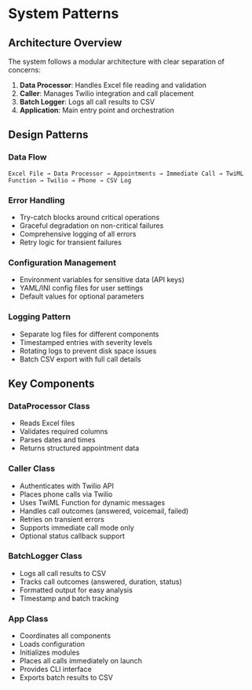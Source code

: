# System Patterns

## Architecture Overview
The system follows a modular architecture with clear separation of concerns:

1. **Data Processor**: Handles Excel file reading and validation
2. **Caller**: Manages Twilio integration and call placement
3. **Batch Logger**: Logs all call results to CSV
4. **Application**: Main entry point and orchestration

## Design Patterns

### Data Flow
```
Excel File → Data Processor → Appointments → Immediate Call → TwiML Function → Twilio → Phone → CSV Log
```

### Error Handling
- Try-catch blocks around critical operations
- Graceful degradation on non-critical failures
- Comprehensive logging of all errors
- Retry logic for transient failures

### Configuration Management
- Environment variables for sensitive data (API keys)
- YAML/INI config files for user settings
- Default values for optional parameters

### Logging Pattern
- Separate log files for different components
- Timestamped entries with severity levels
- Rotating logs to prevent disk space issues
- Batch CSV export with full call details

## Key Components

### DataProcessor Class
- Reads Excel files
- Validates required columns
- Parses dates and times
- Returns structured appointment data

### Caller Class
- Authenticates with Twilio API
- Places phone calls via Twilio
- Uses TwiML Function for dynamic messages
- Handles call outcomes (answered, voicemail, failed)
- Retries on transient errors
- Supports immediate call mode only
- Optional status callback support

### BatchLogger Class
- Logs all call results to CSV
- Tracks call outcomes (answered, duration, status)
- Formatted output for easy analysis
- Timestamp and batch tracking

### App Class
- Coordinates all components
- Loads configuration
- Initializes modules
- Places all calls immediately on launch
- Provides CLI interface
- Exports batch results to CSV

